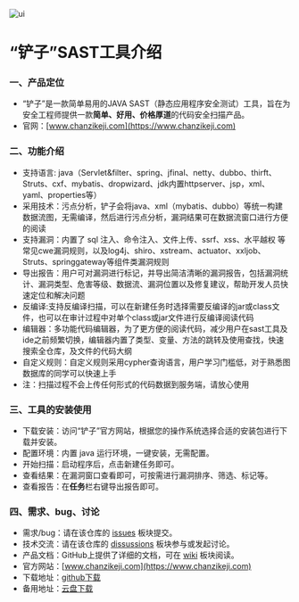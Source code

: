 ![ui](https://github.com/user-attachments/assets/9cb01354-0b57-4dfe-acad-30638b24101d)

# “铲子”SAST工具介绍

### 一、产品定位

* “铲子”是一款简单易用的JAVA SAST（静态应用程序安全测试）工具，旨在为安全工程师提供一款**简单、好用、价格厚道**的代码安全扫描产品。
* 官网：[www.chanzikeji.com](https://www.chanzikeji.com)

### 二、功能介绍

* 支持语言: java（Servlet&filter、spring、jfinal、netty、dubbo、thirft、Struts、cxf、mybatis、dropwizard、jdk内置httpserver、jsp，xml、yaml、properties等）
* 采用技术：污点分析，铲子会将java、xml（mybatis、dubbo）等统一构建数据流图，无需编译，然后进行污点分析，漏洞结果可在数据流窗口进行方便的阅读
* 支持漏洞：内置了 sql 注入、命令注入、文件上传、ssrf、xss、水平越权 等常见cwe漏洞规则，以及log4j、shiro、xstream、actuator、xxljob、Struts、springgateway等组件类漏洞规则
* 导出报告：用户可对漏洞进行标记，并导出简洁清晰的漏洞报告，包括漏洞统计、漏洞类型、危害等级、数据流、漏洞位置以及修复建议，帮助开发人员快速定位和解决问题
* 反编译:支持反编译扫描，可以在新建任务时选择需要反编译的jar或class文件，也可以在审计过程中对单个class或jar文件进行反编译阅读代码
* 编辑器：多功能代码编辑器，为了更方便的阅读代码，减少用户在sast工具及ide之前频繁切换，编辑器内置了类型、变量、方法的跳转及使用查找，快速搜索全仓库，及文件的代码大纲
* 自定义规则：自定义规则采用cypher查询语言，用户学习门槛低，对于熟悉图数据库的同学可以快速上手
* 注：扫描过程不会上传任何形式的代码数据到服务端，请放心使用

### 三、工具的安装使用

* 下载安装：访问“铲子”官方网站，根据您的操作系统选择合适的安装包进行下载并安装。
* 配置环境：内置 java 运行环境，一键安装，无需配置。
* 开始扫描：启动程序后，点击新建任务即可。
* 查看结果：在漏洞窗口查看即可，可按需进行漏洞排序、筛选、标记等。
* 查看报告：在**任务**栏右键导出报告即可。

### 四、需求、bug、讨论

* 需求/bug：请在该仓库的 [issues](https://github.com/Chanzi-keji/chanzi/issues) 板块提交。
* 技术交流：请在该仓库的 [dissussions](https://github.com/Chanzi-keji/chanzi/discussions) 板块参与或发起讨论。
* 产品文档：GitHub上提供了详细的文档，可在 [wiki](https://github.com/Chanzi-keji/chanzi/wiki) 板块阅读。
* 官方网站：[www.chanzikeji.com](https://www.chanzikeji.com)
* 下载地址：[github下载](https://github.com/Chanzi-keji/chanzi/releases)
* 备用地址：[云盘下载](https://share.weiyun.com/7n4mAIlW)
